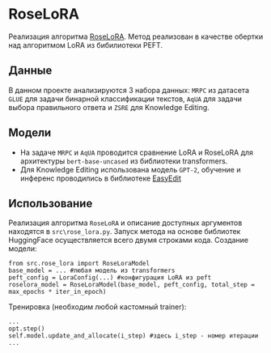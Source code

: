 # RoseLoRA
Реализация алгоритма [RoseLoRA][1]. Метод реализован в качестве обертки над алгоритмом LoRA из бибилиотеки PEFT.

## Данные
В данном проекте анализируются 3 набора данных: `MRPC` из датасета `GLUE` для задачи бинарной классификации текстов, `AqUA` для задачи выбора правильного ответа и `ZSRE` для Knowledge Editing. 

## Модели
- На задаче `MRPC` и `AqUA` проводится сравнение LoRA и RoseLoRA для архитектуры `bert-base-uncased` из библиотеки transformers.
- Для Knowledge Editing использована модель `GPT-2`, обучение и инференс проводились в библиотеке [EasyEdit][2]

## Использование
Реализация алгоритма `RoseLoRA` и описание доступных аргументов находятся в `src\rose_lora.py`. Запуск метода на основе библиотек HuggingFace осуществляется всего двумя строками кода.
Создание модели:
```
from src.rose_lora import RoseLoraModel
base_model = ... #любая модель из transformers
peft_config = LoraConfig(...) #конфигурация LoRA из peft
roselora_model = RoseLoraModel(base_model, peft_config, total_step = max_epochs * iter_in_epoch)
```
Тренировка (необходим любой кастомный trainer):
```
...
opt.step()
self.model.update_and_allocate(i_step) #здесь i_step - номер итерации
...
```


[1]:https://arxiv.org/abs/2406.10777
[2]:https://github.com/zjunlp/EasyEdit
